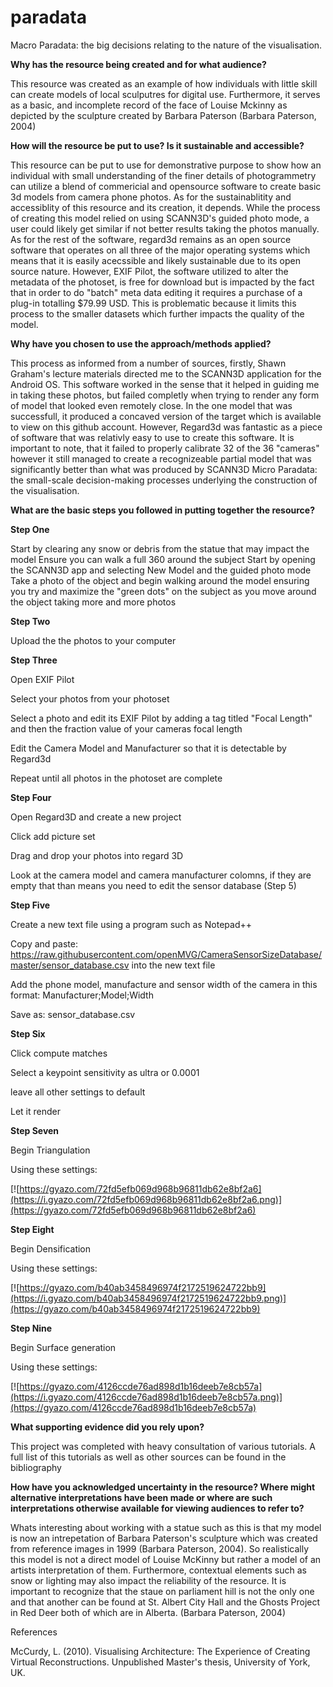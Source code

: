 # paradata
Macro Paradata: the big decisions relating to the nature of the visualisation.

**Why has the resource being created and for what audience?** 

This resource was created as an example of how individuals with little skill can create models of local sculputres for digital use. Furthermore, it serves as a basic, and incomplete record of the face of Louise Mckinny as depicted by the sculpture created by Barbara Paterson (Barbara Paterson, 2004)
    
**How will the resource be put to use? Is it sustainable and accessible?**
    
This resource can be put to use for demonstrative purpose to show how an individual with small understanding of the finer details of photogrammetry can utilize a blend of commericial and opensource software to create basic 3d models from camera phone photos. As for the sustainablitity and accessiblity of this resource and its creation, it depends. While the process of creating this model relied on using SCANN3D's guided photo mode, a user could likely get similar if not better results taking the photos manually. As for the rest of the software, regard3d remains as an open source software that operates on all three of the major operating systems which means that it is easily acecssible and likely sustainable due to its open source nature. However, EXIF Pilot, the software utilized to alter the metadata of the photoset, is free for download but is impacted by the fact that in order to do "batch" meta data editing it requires a purchase of a plug-in totalling $79.99 USD. This is problematic because it limits this process to the smaller datasets which further impacts the quality of the model.

**Why have you chosen to use the approach/methods applied?**
    
This process as informed from a number of sources, firstly, Shawn Graham's lecture materials directed me to the SCANN3D application for the Android OS. This software worked in the sense that it helped in guiding me in taking these photos, but failed completly when trying to render any form of model that looked even remotely close. In the one model that was successfull, it produced a concaved version of the target which is available to view on this github account. However, Regard3d was fantastic as a piece of software that was relativly easy to use to create this software. It is important to note, that it failed to properly calibrate 32 of the 36 "cameras" however it still managed to create a recognizeable partial model that was significantly better than what was produced by SCANN3D
Micro Paradata: the small-scale decision-making processes underlying the construction of the visualisation.

**What are the basic steps you followed in putting together the resource?**

**Step One**

Start by clearing any snow or debris from the statue that may impact the model
Ensure you can walk a full 360 around the subject
Start by opening the SCANN3D app and selecting New Model and the guided photo mode
Take a photo of the object and begin walking around the model ensuring you try and maximize the "green dots" on the subject as you move around the object taking more and more photos

**Step Two**

Upload the the photos to your computer

**Step Three**

Open EXIF Pilot

Select your photos from your photoset

Select a photo and edit its EXIF Pilot by adding a tag titled "Focal Length" and then the fraction value of your cameras focal length

Edit the Camera Model and Manufacturer so that it is detectable by Regard3d

Repeat until all photos in the photoset are complete

**Step Four** 

Open Regard3D and create a new project

Click add picture set

Drag and drop your photos into regard 3D

Look at the camera model and camera manufacturer colomns, if they are empty that than means you need to edit the sensor database (Step 5)

**Step Five** 

Create a new text file using a program such as Notepad++ 

Copy and paste: https://raw.githubusercontent.com/openMVG/CameraSensorSizeDatabase/master/sensor_database.csv into the new text file

Add the phone model, manufacture and sensor width of the camera in this format: Manufacturer;Model;Width

Save as: sensor_database.csv

**Step Six** 

Click compute matches

Select a keypoint sensitivity as ultra or 0.0001

leave all other settings to default 

Let it render

**Step Seven**

Begin Triangulation

Using these settings:

[![https://gyazo.com/72fd5efb069d968b96811db62e8bf2a6](https://i.gyazo.com/72fd5efb069d968b96811db62e8bf2a6.png)](https://gyazo.com/72fd5efb069d968b96811db62e8bf2a6)

**Step Eight**

Begin Densification

Using these settings:

[![https://gyazo.com/b40ab3458496974f2172519624722bb9](https://i.gyazo.com/b40ab3458496974f2172519624722bb9.png)](https://gyazo.com/b40ab3458496974f2172519624722bb9)

**Step Nine** 

Begin Surface generation

Using these settings: 

[![https://gyazo.com/4126ccde76ad898d1b16deeb7e8cb57a](https://i.gyazo.com/4126ccde76ad898d1b16deeb7e8cb57a.png)](https://gyazo.com/4126ccde76ad898d1b16deeb7e8cb57a)

**What supporting evidence did you rely upon?**

This project was completed with heavy consultation of various tutorials. A full list of this tutorials as well as other sources can be found in the bibliography

**How have you acknowledged uncertainty in the resource? Where might alternative interpretations have been made or where are such interpretations otherwise available for viewing audiences to refer to?**

Whats interesting about working with a statue such as this is that my model is now an intrepetation of Barbara Paterson's sculpture which was created from reference images in 1999 (Barbara Paterson, 2004). So realistically this model is not a direct model of Louise McKinny but rather a model of an artists interpretation of them. Furthermore, contextual elements such as snow or lighting may also impact the reliability of the resource. It is important to recognize that the staue on parliament hill is not the only one and that another can be found at St. Albert City Hall and the Ghosts Project in Red Deer both of which are in Alberta. (Barbara Paterson, 2004)  

References

McCurdy, L. (2010). Visualising Architecture: The Experience of Creating Virtual Reconstructions. Unpublished Master's thesis, University of York, UK.

